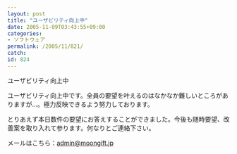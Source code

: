 ```yaml
---
layout: post
title: "ユーザビリティ向上中"
date: 2005-11-09T03:43:55+09:00
categories:
- ソフトウェア
permalink: /2005/11/821/
catch: 
id: 824
---
```

ユーザビリティ向上中  
<!--more-->  
ユーザビリティ向上中です。全員の要望を叶えるのはなかなか難しいところがありますが…。極力反映できるよう努力しております。  
  
とりあえず本日数件の要望にお答えすることができました。今後も随時要望、改善案を取り入れて参ります。何なりとご連絡下さい。  
  
メールはこちら：[admin@moongift.jp](mailto:admin@moongift.jp)

